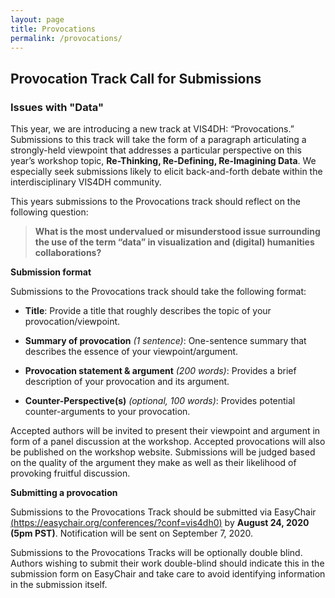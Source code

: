 ```yaml
---
layout: page
title: Provocations
permalink: /provocations/
---
```


## Provocation Track Call for Submissions
### Issues with "Data"

This year, we are introducing a new track at VIS4DH: “Provocations.” Submissions to this track will take the form of a paragraph articulating a strongly-held viewpoint that addresses a particular perspective on this year’s workshop topic, **Re-Thinking, Re-Defining, Re-Imagining Data**. We especially seek submissions likely to elicit back-and-forth debate within the interdisciplinary VIS4DH community. 

This years submissions to the Provocations track should reflect on the following question:

> **What is the most undervalued or misunderstood issue surrounding the use of the term “data” in visualization and (digital) humanities collaborations?**

**Submission format** 

Submissions to the Provocations track should take the following format:

 * **Title**: Provide a title that roughly describes the topic of your provocation/viewpoint.

 * **Summary of provocation** _(1 sentence)_:  One-sentence summary that describes the essence of your viewpoint/argument.

 * **Provocation statement & argument** _(200 words)_: Provides a brief description of your provocation and its argument.

 * **Counter-Perspective(s)** _(optional, 100 words)_: Provides potential counter-arguments to your provocation.



Accepted authors will be invited to present their viewpoint and argument in form of a panel discussion at the workshop. Accepted provocations will also be published on the workshop website. Submissions will be judged based on the quality of the argument they make as well as their likelihood of provoking fruitful discussion.

**Submitting a provocation** 

<!-- Information on the submission platform will be published soon. -->
Submissions to the Provocations Track should be submitted via EasyChair [(https://easychair.org/conferences/?conf=vis4dh0)](https://easychair.org/conferences/?conf=vis4dh0) by **August 24, 2020 (5pm PST)**. Notification will be sent on September 7, 2020. 


Submissions to the Provocations Tracks will be optionally double blind. Authors wishing to submit their work double-blind should indicate this in the submission form on EasyChair and take care to avoid identifying information in the submission itself.
